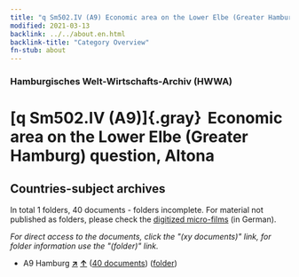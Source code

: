 ```yaml
---
title: "q Sm502.IV (A9) Economic area on the Lower Elbe (Greater Hamburg) question, Altona"
modified: 2021-03-13
backlink: ../../about.en.html
backlink-title: "Category Overview"
fn-stub: about
---
```


### Hamburgisches Welt-Wirtschafts-Archiv (HWWA)

# [q Sm502.IV (A9)]{.gray}&#8201; Economic area on the Lower Elbe (Greater Hamburg) question, Altona&#160; 







## Countries-subject archives





In total 1 folders, 40 documents - folders incomplete.
For material not published as folders, please check the [digitized micro-films](/film/h1_sh.de.html) (in German).

_For direct access to the documents, click the "(xy documents)" link, for folder information use the "(folder)" link._


- A9 Hamburg [**&nearr;**](../../../geo/i/140905/about.en.html "Hamburg (all folders)") [**&uarr;**](../../../geo/about.en.html#A9 "Country category system") (<a href="https://pm20.zbw.eu/iiifview/folder/sh/140905,146073" title="about: Hamburg : Economic area on the Lower Elbe (Greater Hamburg) question, Altona" target="_blank">40 documents</a>) ([folder](../../../../folder/sh/1409xx/140905/1460xx/146073/about.en.html))








